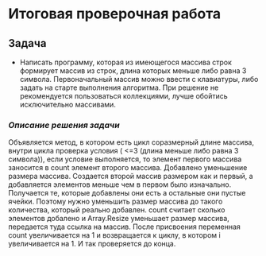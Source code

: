 # Итоговая проверочная работа

## Задача

- Написать программу, которая из имеющегося массива строк формирует массив из строк, длина которых меньше либо равна 3 символа. Первоначальный массив можно ввести с клавиатуры, либо задать на старте выполнения алгоритма. При решение не рекомендуется пользоваться коллекциями, лучше обойтись исключительно массивами.


### *Описание решения задачи*

Объявляется метод, в котором есть цикл соразмерный длине массива, внутри цикла проверка условия ( <=3 (длина меньше либо равна 3 символа)), если условие выполняется, то элемент первого массива заносится в count элемент второго массива. 
Добавлено уменьшение размера массива. Создается второй массив размером как и первый, а добавляется элементов меньше чем в первом было изначально. Получается те, которые добавлены они есть а остальные они пустые ячейки. Поэтому нужно уменьшить размер массива до такого количества, который реально добавлен. count считает сколько элементов добалено и Array.Resize уменьшает размер массива, передается туда ссылка на массив.
После присвоения переменная count увеличивается на 1 и возвращается к циклу, в котором i увеличивается на 1. И так проверяется до конца.
